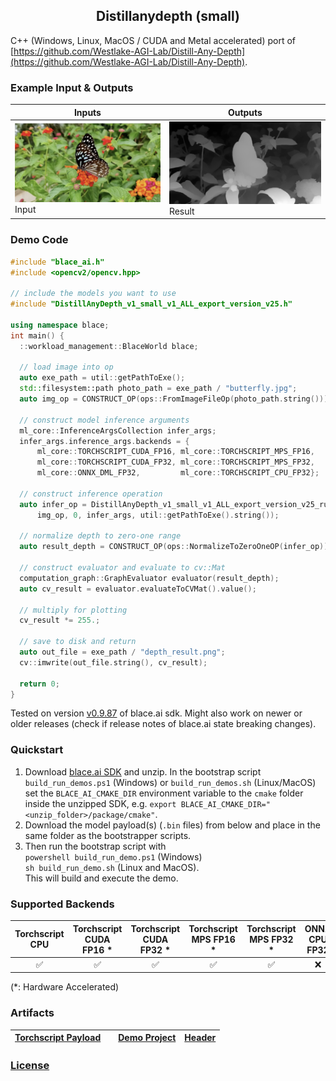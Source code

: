 <h2 style="text-align:center;">Distillanydepth (small)</h2>

C++ (Windows, Linux, MacOS / CUDA and Metal accelerated) port of [https://github.com/Westlake-AGI-Lab/Distill-Any-Depth](https://github.com/Westlake-AGI-Lab/Distill-Any-Depth).

### Example Input & Outputs
| Inputs | Outputs |
|--------|----------|
| <img src="butterfly.jpg" alt="Input" width="512"/> Input | <img src="DistillAnyDepth-small-ALL_depth_result.png" alt="Result" width="512"/> Result |

### Demo Code
```cpp
#include "blace_ai.h"
#include <opencv2/opencv.hpp>

// include the models you want to use
#include "DistillAnyDepth_v1_small_v1_ALL_export_version_v25.h"

using namespace blace;
int main() {
  ::workload_management::BlaceWorld blace;

  // load image into op
  auto exe_path = util::getPathToExe();
  std::filesystem::path photo_path = exe_path / "butterfly.jpg";
  auto img_op = CONSTRUCT_OP(ops::FromImageFileOp(photo_path.string()));

  // construct model inference arguments
  ml_core::InferenceArgsCollection infer_args;
  infer_args.inference_args.backends = {
      ml_core::TORCHSCRIPT_CUDA_FP16, ml_core::TORCHSCRIPT_MPS_FP16,
      ml_core::TORCHSCRIPT_CUDA_FP32, ml_core::TORCHSCRIPT_MPS_FP32,
      ml_core::ONNX_DML_FP32,         ml_core::TORCHSCRIPT_CPU_FP32};

  // construct inference operation
  auto infer_op = DistillAnyDepth_v1_small_v1_ALL_export_version_v25_run(
      img_op, 0, infer_args, util::getPathToExe().string());

  // normalize depth to zero-one range
  auto result_depth = CONSTRUCT_OP(ops::NormalizeToZeroOneOP(infer_op));

  // construct evaluator and evaluate to cv::Mat
  computation_graph::GraphEvaluator evaluator(result_depth);
  auto cv_result = evaluator.evaluateToCVMat().value();

  // multiply for plotting
  cv_result *= 255.;

  // save to disk and return
  auto out_file = exe_path / "depth_result.png";
  cv::imwrite(out_file.string(), cv_result);

  return 0;
}

```
Tested on version [v0.9.87](https://github.com/blace-ai/blace-ai/releases/tag/v0.9.87) of blace.ai sdk. Might also work on newer or older releases (check if release notes of blace.ai state breaking changes).

### Quickstart
1. Download [blace.ai SDK](https://github.com/blace-ai/blace-ai/releases/tag/v0.9.87) and unzip. In the bootstrap script `build_run_demos.ps1` (Windows) or `build_run_demos.sh` (Linux/MacOS) set the `BLACE_AI_CMAKE_DIR` environment variable to the `cmake` folder inside the unzipped SDK, e.g. `export BLACE_AI_CMAKE_DIR="<unzip_folder>/package/cmake"`. 
2. Download the model payload(s) (`.bin` files) from below and place in the same folder as the bootstrapper scripts.
3. Then run the bootstrap script with  
`powershell build_run_demo.ps1` (Windows)  
`sh build_run_demo.sh` (Linux and MacOS).  
This will build and execute the demo.

### Supported Backends
<table border="0" cellspacing="0" cellpadding="0" border-style="hidden" style="width:100%; text-align:center;">
 <thead>
    <tr>
      <th>Torchscript CPU</th>
      <th>Torchscript CUDA FP16 *</th>
      <th>Torchscript CUDA FP32 *</th>
      <th>Torchscript MPS FP16 *</th>
      <th>Torchscript MPS FP32 *</th>
      <th>ONNX CPU FP32</th>
      <th>ONNX DirectML FP32 *</th>
    </tr>
  </thead>
 <tr>
    <td>&#9989</td>
    <td>&#9989</td>
    <td>&#9989</td>
    <td>&#9989</td>
    <td>&#9989</td>
    <td>&#10060</td>
    <td>&#10060</td>
</table>
(*: Hardware Accelerated)

### Artifacts
| [**Torchscript Payload**](https://blace-ai-public.b-cdn.net/model-payload/836ff9a935a163eeb2de03e094a5b52f.bin) |  | [**Demo Project**](https://blace-ai-public.b-cdn.net/demos/DistillAnyDepth_v1_small_v1_ALL_export_version_v25_demo.zip) | [**Header**](https://blace-ai-public.b-cdn.net/model-defs/DistillAnyDepth_v1_small_v1_ALL_export_version_v25.h) |
|--------------------------------------------------------|---------------------|------------------------------------|------------------------------|
          

### [License](https://github.com/Westlake-AGI-Lab/Distill-Any-Depth/blob/main/LICENSE)
